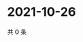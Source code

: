 # 2021-10-26

共 0 条

<!-- BEGIN -->
<!-- 最后更新时间 Tue Oct 26 2021 22:18:39 GMT+0800 (China Standard Time) -->

<!-- END -->
